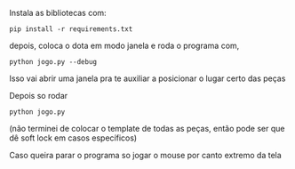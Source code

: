Instala as bibliotecas com:
```
pip install -r requirements.txt
```
depois, coloca o dota em modo janela e roda o programa com,
```
python jogo.py --debug
```
Isso vai abrir uma janela pra te auxiliar a posicionar o lugar certo das peças

Depois so rodar
```
python jogo.py
```
(não terminei de colocar o template de todas as peças, então pode ser que dê soft lock em casos específicos)

Caso queira parar o programa so jogar o mouse por canto extremo da tela
